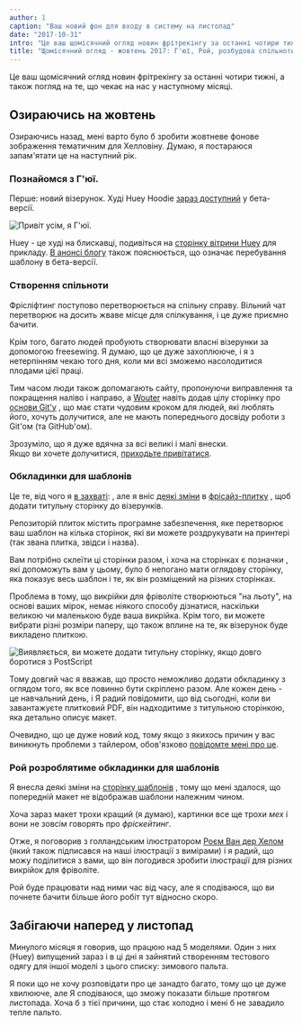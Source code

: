 ```yaml
---
author: 1
caption: "Ваш новий фон для входу в систему на листопад"
date: "2017-10-31"
intro: "Це ваш щомісячний огляд новин фрітрекінгу за останні чотири тижні, а також погляд на те, що чекає на нас у наступному місяці."
title: "Щомісячний огляд - жовтень 2017: Г'юї, Рой, розбудова спільноти та шаблони обкладинок"
---
```


Це ваш щомісячний огляд новин фрітрекінгу за останні чотири тижні, а також погляд на те, що чекає на нас у наступному місяці.

## Озираючись на жовтень
Озираючись назад, мені варто було б зробити жовтневе фонове зображення тематичним для Хелловіну. Думаю, я постараюся запам'ятати це на наступний рік.

### Познайомся з Г'юї.

Перше: новий візерунок. Худі Huey Hoodie [зараз доступний](/patterns/huey) у бета-версії.

![Привіт усім, я Г'юї.](https://posts.freesewing.org/uploads/huey_b410125cba.jpg)

Huey - це худі на блискавці, подивіться на [сторінку вітрини Huey](/showcase/pattern/huey) для прикладу. [В анонсі блогу](/blog/huey-hoodie-beta/) також пояснюється, що означає перебування шаблону в бета-версії.

### Створення спільноти

Фрісліфтинг поступово перетворюється на спільну справу. Вільний чат [](https://chat.freesewing.org/) перетворює на досить жваве місце для спілкування, і це дуже приємно бачити.

Крім того, багато людей пробують створювати власні візерунки за допомогою freesewing. Я думаю, що це дуже захоплююче, і я з нетерпінням чекаю того дня, коли ми всі зможемо насолодитися плодами цієї праці.

Тим часом люди також допомагають сайту, пропонуючи виправлення та покращення наліво і направо, а [Wouter](/users/xdpug) навіть додав цілу сторінку про [основи Git'у](/docs/git-basics) , що має стати чудовим кроком для людей, які люблять його, хочуть долучитися, але не мають попереднього досвіду роботи з Git'ом (та GitHub'ом).

Зрозуміло, що я дуже вдячна за всі великі і малі внески.  
Якщо ви хочете долучитися, [приходьте привітатися](https://chat.freesewing.org/).

### Обкладинки для шаблонів

Це те, від чого я [в захваті](https://www.instagram.com/p/Ba6qVTFDZv_/): , але я вніс [деякі зміни](https://github.com/freesewing/tile/commit/9d2b11e7a9f0d08b890a04eced989f0b432d2c53) в [фрісайз-плитку](https://github.com/freesewing/tile) , щоб додати титульну сторінку до візерунків.

Репозиторій плиток містить програмне забезпечення, яке перетворює ваш шаблон на кілька сторінок, які ви можете роздрукувати на принтері (так звана плитка, звідси і назва).

Вам потрібно склеїти ці сторінки разом, і хоча на сторінках є позначки , які допоможуть вам у цьому, було б непогано мати оглядову сторінку, яка показує весь шаблон і те, як він розміщений на різних сторінках.

Проблема в тому, що викрійки для фріволіте створюються "на льоту", на основі ваших мірок, немає ніякого способу дізнатися, наскільки великою чи маленькою буде ваша викрійка. Крім того, ви можете вибрати різні розміри паперу, що також вплине на те, як візерунок буде викладено плиткою.

![Виявляється, ви можете додати титульну сторінку, якщо довго боротися з PostScript](https://posts.freesewing.org/uploads/tile_6dccb4de24.jpg)

Тому довгий час я вважав, що просто неможливо додати обкладинку з оглядом того, як все повинно бути скріплено разом. Але кожен день - це навчальний день, і Я радий повідомити, що від сьогодні, коли ви завантажуєте плитковий PDF, він надходитиме з титульною сторінкою, яка детально описує макет.

Очевидно, що це дуже новий код, тому якщо з якихось причин у вас виникнуть проблеми з тайлером, обов'язково [повідомте мені про це](https://github.com/freesewing/tile/issues/new).

### Рой розроблятиме обкладинки для шаблонів

Я внесла деякі зміни на [сторінку шаблонів](/patterns/) , тому що мені здалося, що попередній макет не відображав шаблони належним чином.

Хоча зараз макет трохи кращий (я думаю), картинки все ще трохи *мех* і вони не зовсім говорять про *фріскейтинг*.

Отже, я поговорив з голландським ілюстратором [Роєм Ван дер Хелом](https://royvdhel-art.deviantart.com/) (який також підписався на наші ілюстрації з вимірами) і я радий, що можу поділитися з вами, що він погодився зробити ілюстрації для різних викрійок для фріволіте.

Рой буде працювати над ними час від часу, але я сподіваюся, що ви почнете бачити більше його робіт тут відносно скоро.

## Забігаючи наперед у листопад

Минулого місяця я говорив, що працюю над 5 моделями. Один з них (Huey) випущений зараз і в ці дні я зайнятий створенням тестового одягу для іншої моделі з цього списку: зимового пальта.

Я поки що не хочу розповідати про це занадто багато, тому що це дуже хвилююче, але Я сподіваюся, що зможу показати більше протягом листопада. Хоча б з тієї причини, що стає холодно і мені б не завадило тепле пальто.

